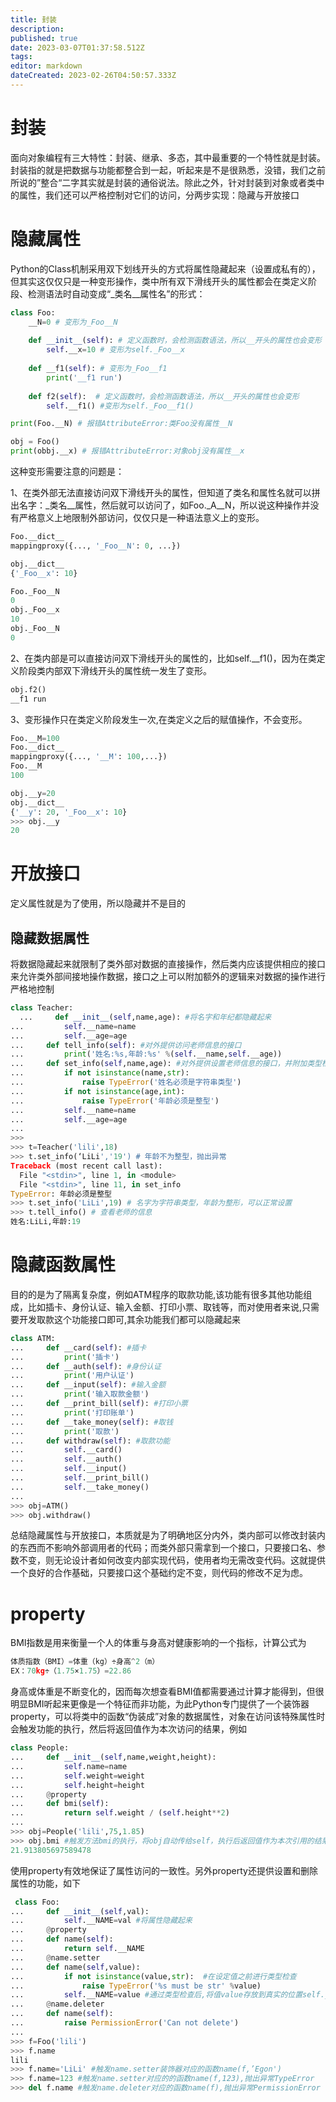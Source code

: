 ```yaml
---
title: 封装
description: 
published: true
date: 2023-03-07T01:37:58.512Z
tags: 
editor: markdown
dateCreated: 2023-02-26T04:50:57.333Z
---
```


# 封装

 面向对象编程有三大特性：封装、继承、多态，其中最重要的一个特性就是封装。封装指的就是把数据与功能都整合到一起，听起来是不是很熟悉，没错，我们之前所说的”整合“二字其实就是封装的通俗说法。除此之外，针对封装到对象或者类中的属性，我们还可以严格控制对它们的访问，分两步实现：隐藏与开放接口


# 隐藏属性

Python的Class机制采用双下划线开头的方式将属性隐藏起来（设置成私有的），但其实这仅仅只是一种变形操作，类中所有双下滑线开头的属性都会在类定义阶段、检测语法时自动变成“_类名__属性名”的形式：

```python
class Foo:
    __N=0 # 变形为_Foo__N
    
    def __init__(self): # 定义函数时，会检测函数语法，所以__开头的属性也会变形
        self.__x=10 # 变形为self._Foo__x
        
    def __f1(self): # 变形为_Foo__f1
        print('__f1 run')
    
    def f2(self):  # 定义函数时，会检测函数语法，所以__开头的属性也会变形
        self.__f1() #变形为self._Foo__f1()

print(Foo.__N) # 报错AttributeError:类Foo没有属性__N

obj = Foo()
print(obbj.__x) # 报错AttributeError:对象obj没有属性__x
```



这种变形需要注意的问题是：

1、在类外部无法直接访问双下滑线开头的属性，但知道了类名和属性名就可以拼出名字：_类名__属性，然后就可以访问了，如Foo._A__N，所以说这种操作并没有严格意义上地限制外部访问，仅仅只是一种语法意义上的变形。

```python
Foo.__dict__
mappingproxy({..., '_Foo__N': 0, ...})

obj.__dict__
{'_Foo__x': 10}

Foo._Foo__N
0
obj._Foo__x
10
obj._Foo__N
0
```

2、在类内部是可以直接访问双下滑线开头的属性的，比如self.__f1()，因为在类定义阶段类内部双下滑线开头的属性统一发生了变形。

```python
obj.f2()
__f1 run
```

3、变形操作只在类定义阶段发生一次,在类定义之后的赋值操作，不会变形。

```python
Foo.__M=100
Foo.__dict__
mappingproxy({..., '__M': 100,...})
Foo.__M
100

obj.__y=20
obj.__dict__
{'__y': 20, '_Foo__x': 10}
>>> obj.__y
20
```



# 开放接口

定义属性就是为了使用，所以隐藏并不是目的

## 隐藏数据属性

将数据隐藏起来就限制了类外部对数据的直接操作，然后类内应该提供相应的接口来允许类外部间接地操作数据，接口之上可以附加额外的逻辑来对数据的操作进行严格地控制

```python
class Teacher:
  ...     def __init__(self,name,age): #将名字和年纪都隐藏起来
...         self.__name=name
...         self.__age=age
...     def tell_info(self): #对外提供访问老师信息的接口
...         print('姓名:%s,年龄:%s' %(self.__name,self.__age))
...     def set_info(self,name,age): #对外提供设置老师信息的接口，并附加类型检查的逻辑
...         if not isinstance(name,str):
...             raise TypeError('姓名必须是字符串类型')
...         if not isinstance(age,int):
...             raise TypeError('年龄必须是整型')
...         self.__name=name
...         self.__age=age
... 
>>>
>>> t=Teacher('lili',18)
>>> t.set_info(‘LiLi','19') # 年龄不为整型，抛出异常
Traceback (most recent call last):
  File "<stdin>", line 1, in <module>
  File "<stdin>", line 11, in set_info
TypeError: 年龄必须是整型
>>> t.set_info('LiLi',19) # 名字为字符串类型，年龄为整形，可以正常设置
>>> t.tell_info() # 查看老师的信息
姓名:LiLi,年龄:19
```



# 隐藏函数属性

目的的是为了隔离复杂度，例如ATM程序的取款功能,该功能有很多其他功能组成，比如插卡、身份认证、输入金额、打印小票、取钱等，而对使用者来说,只需要开发取款这个功能接口即可,其余功能我们都可以隐藏起来

```python
class ATM:
...     def __card(self): #插卡
...         print('插卡')
...     def __auth(self): #身份认证
...         print('用户认证')
...     def __input(self): #输入金额
...         print('输入取款金额')
...     def __print_bill(self): #打印小票
...         print('打印账单')
...     def __take_money(self): #取钱
...         print('取款')
...     def withdraw(self): #取款功能
...         self.__card()
...         self.__auth()
...         self.__input()
...         self.__print_bill()
...         self.__take_money()
...
>>> obj=ATM()
>>> obj.withdraw()
```



总结隐藏属性与开放接口，本质就是为了明确地区分内外，类内部可以修改封装内的东西而不影响外部调用者的代码；而类外部只需拿到一个接口，只要接口名、参数不变，则无论设计者如何改变内部实现代码，使用者均无需改变代码。这就提供一个良好的合作基础，只要接口这个基础约定不变，则代码的修改不足为虑。

# property

BMI指数是用来衡量一个人的体重与身高对健康影响的一个指标，计算公式为

```python
体质指数（BMI）=体重（kg）÷身高^2（m）
EX：70kg÷（1.75×1.75）=22.86
```

身高或体重是不断变化的，因而每次想查看BMI值都需要通过计算才能得到，但很明显BMI听起来更像是一个特征而非功能，为此Python专门提供了一个装饰器property，可以将类中的函数“伪装成”对象的数据属性，对象在访问该特殊属性时会触发功能的执行，然后将返回值作为本次访问的结果，例如

```python
class People:
...     def __init__(self,name,weight,height):
...         self.name=name
...         self.weight=weight
...         self.height=height
...     @property
...     def bmi(self):
...         return self.weight / (self.height**2)
...
>>> obj=People('lili',75,1.85)
>>> obj.bmi #触发方法bmi的执行，将obj自动传给self，执行后返回值作为本次引用的结果
21.913805697589478
```

使用property有效地保证了属性访问的一致性。另外property还提供设置和删除属性的功能，如下

```python
 class Foo:
...     def __init__(self,val):
...         self.__NAME=val #将属性隐藏起来
...     @property
...     def name(self):
...         return self.__NAME
...     @name.setter
...     def name(self,value):
...         if not isinstance(value,str):  #在设定值之前进行类型检查
...             raise TypeError('%s must be str' %value)
...         self.__NAME=value #通过类型检查后,将值value存放到真实的位置self.__NAME
...     @name.deleter
...     def name(self):
...         raise PermissionError('Can not delete')
...
>>> f=Foo('lili')
>>> f.name
lili
>>> f.name='LiLi' #触发name.setter装饰器对应的函数name(f,’Egon')
>>> f.name=123 #触发name.setter对应的的函数name(f,123),抛出异常TypeError
>>> del f.name #触发name.deleter对应的函数name(f),抛出异常PermissionError
```